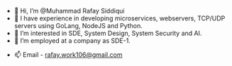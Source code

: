 - 👋 Hi, I’m @Muhammad Rafay Siddiqui
- :brain: I have experience in developing microservices, webservers, TCP/UDP servers using GoLang, NodeJS and Python.
- 👀 I’m interested in SDE, System Design, System Security and AI.
- 🌱 I’m employed at a company as SDE-1.
<!-- 💞️ I’m looking to collaborate on ... -->
- 📫 Email - rafay.work106@gmail.com

<!---
Rafay106/Rafay106 is a ✨ special ✨ repository because its `README.md` (this file) appears on your GitHub profile.
You can click the Preview link to take a look at your changes.
--->
